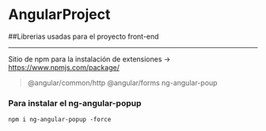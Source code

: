 # AngularProject

##Librerias usadas para el proyecto front-end
***
Sitio de npm para la instalación de extensiones -> https://www.npmjs.com/package/
> @angular/common/http
> @angular/forms
> ng-angular-poup

### Para instalar el ng-angular-popup
```
npm i ng-angular-popup -force
```
